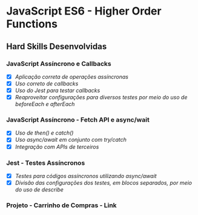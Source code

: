 # JavaScript ES6 - Higher Order Functions

## Hard Skills Desenvolvidas

### JavaScript Assíncrono e Callbacks

- [X] _Aplicação correta de operações assíncronas_
- [X] _Uso correto de callbacks_
- [X] _Uso do Jest para testar callbacks_
- [X] _Reaproveitar configurações para diversos testes por meio do uso de beforeEach e afterEach_

### JavaScript Assíncrono - Fetch API e async/wait

- [X] _Uso de then() e catch()_
- [X] _Uso async/await em conjunto com try/catch_
- [X] _Integração com APIs de terceiros_

### Jest - Testes Assíncronos

- [X] _Testes para códigos assíncronos utilizando async/await_
- [X] _Divisão das configurações dos testes, em blocos separados, por meio do uso de describe_

### Projeto - Carrinho de Compras - Link
